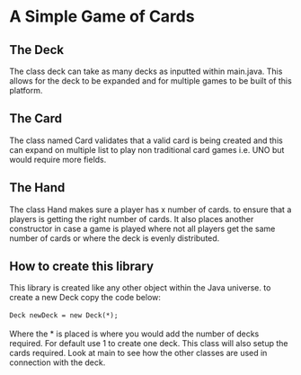 # A Simple Game of Cards
## The Deck
The class deck can take as many decks as inputted within main.java.
This allows for the deck to be expanded and for multiple games to be built  of this platform.

## The Card
The class named Card validates that a valid card is being created and this can expand on multiple list to play non traditional card games i.e. UNO but would require more fields.

## The Hand
The class Hand makes sure a player has x number of cards. to ensure that a players is getting the right number of cards. It also places another constructor in case a game is played where not all players get the same number of cards or where the deck is evenly distributed.

## How to create this library
This library is created like any other object within the Java universe. to create a new Deck copy the code below: 
<br><br>
``
Deck newDeck = new Deck(*);
``
<br><br>
Where the * is placed is where you would add the number of decks required. For default use 1 to create one deck. This class will also setup the cards required. Look at main to see how the other classes are used in connection with the deck.